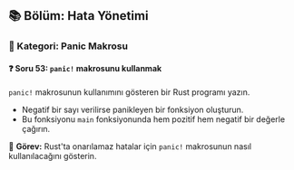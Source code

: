 ## 📚 Bölüm: Hata Yönetimi  
### 🔹 Kategori: Panic Makrosu  
#### ❓ Soru 53: `panic!` makrosunu kullanmak

`panic!` makrosunun kullanımını gösteren bir Rust programı yazın.

- Negatif bir sayı verilirse panikleyen bir fonksiyon oluşturun.
- Bu fonksiyonu `main` fonksiyonunda hem pozitif hem negatif bir değerle çağırın.

🔧 **Görev:** Rust'ta onarılamaz hatalar için `panic!` makrosunun nasıl kullanılacağını gösterin.
